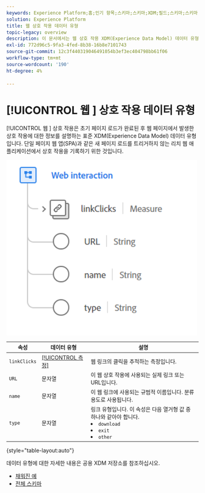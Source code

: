 ```yaml
---
keywords: Experience Platform;홈;인기 항목;스키마;스키마;XDM;필드;스키마;스키마;웹 상호 작용;데이터 유형;데이터 유형;데이터 유형;
solution: Experience Platform
title: 웹 상호 작용 데이터 유형
topic-legacy: overview
description: 이 문서에서는 웹 상호 작용 XDM(Experience Data Model) 데이터 유형에 대한 개요를 제공합니다.
exl-id: 772d96c5-9fa3-4fed-8b38-16b8e7101743
source-git-commit: 12c3f440319046491054b3ef3ec404798bb61f06
workflow-type: tm+mt
source-wordcount: '190'
ht-degree: 4%

---
```


# [!UICONTROL 웹 ] 상호 작용 데이터 유형

[!UICONTROL 웹 ] 상호 작용은 초기 페이지 로드가 완료된 후 웹 페이지에서 발생한 상호 작용에 대한 정보를 설명하는 표준 XDM(Experience Data Model) 데이터 유형입니다. 단일 페이지 웹 앱(SPA)과 같은 새 페이지 로드를 트리거하지 않는 리치 웹 애플리케이션에서 상호 작용을 기록하기 위한 것입니다.

<img src="../images/data-types/web-interaction.PNG" width="500" /><br />

| 속성 | 데이터 유형 | 설명 |
| --- | --- | --- |
| `linkClicks` | [[!UICONTROL 측정]](./measure.md) | 웹 링크의 클릭을 추적하는 측정입니다. |
| `URL` | 문자열 | 이 웹 상호 작용에 사용되는 실제 링크 또는 URL입니다. |
| `name` | 문자열 | 이 웹 링크에 사용되는 규범적 이름입니다. 분류 용도로 사용됩니다. |
| `type` | 문자열 | 링크 유형입니다. 이 속성은 다음 열거형 값 중 하나와 같아야 합니다. <li> `download` </li> <li> `exit` </li> <li> `other` </li> |

{style=&quot;table-layout:auto&quot;}

데이터 유형에 대한 자세한 내용은 공용 XDM 저장소를 참조하십시오.

* [채워진 예](https://github.com/adobe/xdm/blob/master/components/datatypes/deprecated/webinteraction.example.1.json)
* [전체 스키마](https://github.com/adobe/xdm/blob/master/components/datatypes/deprecated/webinteraction.schema.json)

